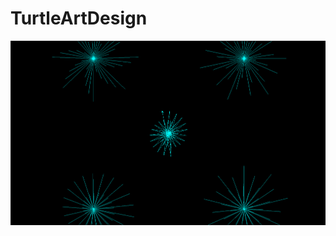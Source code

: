 # TurtleArtDesign
<img src="https://github.com/cfull1167/TurtleArtDesign/blob/master/Snowflakes.PNG">
